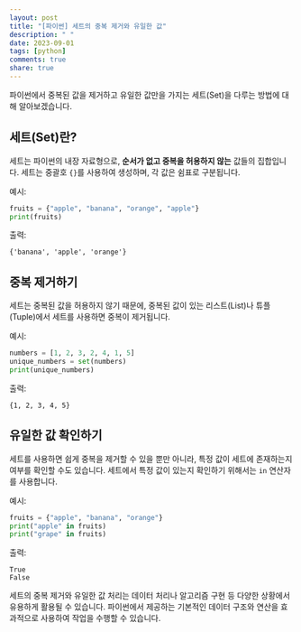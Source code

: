 ```yaml
---
layout: post
title: "[파이썬] 세트의 중복 제거와 유일한 값"
description: " "
date: 2023-09-01
tags: [python]
comments: true
share: true
---
```


파이썬에서 중복된 값을 제거하고 유일한 값만을 가지는 세트(Set)을 다루는 방법에 대해 알아보겠습니다.

## 세트(Set)란?
세트는 파이썬의 내장 자료형으로, **순서가 없고 중복을 허용하지 않는** 값들의 집합입니다. 세트는 중괄호 `{}`를 사용하여 생성하며, 각 값은 쉼표로 구분됩니다.

예시:
```python
fruits = {"apple", "banana", "orange", "apple"}
print(fruits)
```

출력:
```
{'banana', 'apple', 'orange'}
```

## 중복 제거하기
세트는 중복된 값을 허용하지 않기 때문에, 중복된 값이 있는 리스트(List)나 튜플(Tuple)에서 세트를 사용하면 중복이 제거됩니다.

예시:
```python
numbers = [1, 2, 3, 2, 4, 1, 5]
unique_numbers = set(numbers)
print(unique_numbers)
```

출력:
```
{1, 2, 3, 4, 5}
```

## 유일한 값 확인하기
세트를 사용하면 쉽게 중복을 제거할 수 있을 뿐만 아니라, 특정 값이 세트에 존재하는지 여부를 확인할 수도 있습니다. 세트에서 특정 값이 있는지 확인하기 위해서는 `in` 연산자를 사용합니다.

예시:
```python
fruits = {"apple", "banana", "orange"}
print("apple" in fruits)
print("grape" in fruits)
```
출력:
```
True
False
```

세트의 중복 제거와 유일한 값 처리는 데이터 처리나 알고리즘 구현 등 다양한 상황에서 유용하게 활용될 수 있습니다. 파이썬에서 제공하는 기본적인 데이터 구조와 연산을 효과적으로 사용하여 작업을 수행할 수 있습니다.